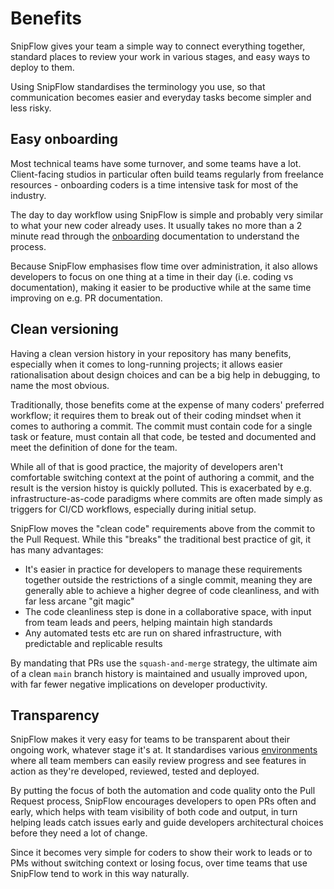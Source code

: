 # Benefits

SnipFlow gives your team a simple way to connect everything together, standard places to review your work in various stages, and easy ways to deploy to them.

Using SnipFlow standardises the terminology you use, so that communication becomes easier and everyday tasks become simpler and less risky.

## Easy onboarding

Most technical teams have some turnover, and some teams have a lot. Client-facing studios in particular often build teams regularly from freelance resources - onboarding coders is a time intensive task for most of the industry.

The day to day workflow using SnipFlow is simple and probably very similar to what your new coder already uses. It usually takes no more than a 2 minute read through the [onboarding](./getting-started.md#onboarding) documentation to understand the process.

Because SnipFlow emphasises flow time over administration, it also allows developers to focus on one thing at a time in their day (i.e. coding vs documentation), making it easier to be productive while at the same time improving on e.g. PR documentation.

## Clean versioning

Having a clean version history in your repository has many benefits, especially when it comes to long-running projects; it allows easier rationalisation about design choices and can be a big help in debugging, to name the most obvious.

Traditionally, those benefits come at the expense of many coders' preferred workflow; it requires them to break out of their coding mindset when it comes to authoring a commit. The commit must contain code for a single task or feature, must contain all that code, be tested and documented and meet the definition of done for the team.

While all of that is good practice, the majority of developers aren't comfortable switching context at the point of authoring a commit, and the result is the version histoy is quickly polluted. This is exacerbated by e.g. infrastructure-as-code paradigms where commits are often made simply as triggers for CI/CD workflows, especially during initial setup.

SnipFlow moves the "clean code" requirements above from the commit to the Pull Request. While this "breaks" the traditional best practice of git, it has many advantages:

- It's easier in practice for developers to manage these requirements together outside the restrictions of a single commit, meaning they are generally able to achieve a higher degree of code cleanliness, and with far less arcane "git magic"
- The code cleanliness step is done in a collaborative space, with input from team leads and peers, helping maintain high standards
- Any automated tests etc are run on shared infrastructure, with predictable and replicable results

By mandating that PRs use the `squash-and-merge` strategy, the ultimate aim of a clean `main` branch history is maintained and usually improved upon, with far fewer negative implications on developer productivity.

## Transparency

SnipFlow makes it very easy for teams to be transparent about their ongoing work, whatever stage it's at. It standardises various [environments](./how-it-works.md#environments) where all team members can easily review progress and see features in action as they're developed, reviewed, tested and deployed.

By putting the focus of both the automation and code quality onto the Pull Request process, SnipFlow encourages developers to open PRs often and early, which helps with team visibility of both code and output, in turn helping leads catch issues early and guide developers architectural choices before they need a lot of change.

Since it becomes very simple for coders to show their work to leads or to PMs without switching context or losing focus, over time teams that use SnipFlow tend to work in this way naturally.
